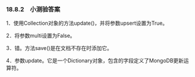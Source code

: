 ### 18.8.2　小测验答案

1．使用Collection对象的方法update()，并将参数upsert设置为True。

2．将参数multi设置为False。

3．错。方法save()是在文档不存在时添加它。

4．参数update。它是一个Dictionary对象，包含的字段定义了MongoDB更新运算符。

